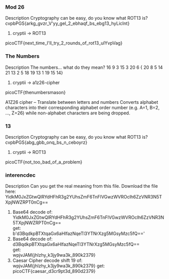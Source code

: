 ### Mod 26
Description
Cryptography can be easy, do you know what ROT13 is? cvpbPGS{arkg_gvzr_V'yy_gel_2_ebhaqf_bs_ebg13_hyLicInt}
1. cryptii -> ROT13

picoCTF{next_time_I'll_try_2_rounds_of_rot13_ulYvpVag}

### The Numbers
Description
The numbers... what do they mean?
16 9 3 15 3 20 6 { 20 8 5 14 21 13 2 5 18 19 13 1 19 15 14}
1. cryptii -> a1z26-cipher

picoCTF{thenumbersmason}

A1Z26 cipher – Translate between letters and numbers
Converts alphabet characters into their corresponding alphabet order number (e.g. A=1, B=2, …, Z=26) while non-alphabet characters are being dropped.

### 13
Description
Cryptography can be easy, do you know what ROT13 is? cvpbPGS{abg_gbb_onq_bs_n_ceboyrz}
1. cryptii -> ROT13

picoCTF{not_too_bad_of_a_problem}

### interencdec
Description
Can you get the real meaning from this file.
Download the file here:
YidkM0JxZGtwQlRYdHFhR3g2YUhsZmF6TnFlVGwzWVROclh6ZzVNR3N5TXpjNWZRPT0nCg==

1. Base64 decode of:\
   YidkM0JxZGtwQlRYdHFhR3g2YUhsZmF6TnFlVGwzWVROclh6ZzVNR3N5TXpjNWZRPT0nCg== \
   get: \
   b'd3BqdkpBTXtqaGx6aHlfazNqeTl3YTNrXzg5MGsyMzc5fQ=='
2. Base64 decode of: \
   d3BqdkpBTXtqaGx6aHlfazNqeTl3YTNrXzg5MGsyMzc5fQ== \
   get: \
   wpjvJAM{jhlzhy_k3jy9wa3k_890k2379}
3. Caesar Cipher decode shift 19 of: \
   wpjvJAM{jhlzhy_k3jy9wa3k_890k2379}
   get: \
   picoCTF{caesar_d3cr9pt3d_890d2379}